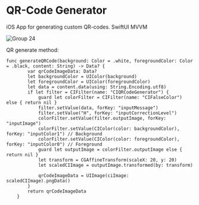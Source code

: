 # QR-Code Generator

iOS App for generating custom QR-codes. SwiftUI MVVM

![Group 24](https://github.com/UlianaGritchina/QRCodeSwiftUI/assets/95241900/abeb882f-b1f9-463d-bc92-b6e58ad1e82b)

QR generate method:
```
func generateQRCode(background: Color = .white, foregroundColor: Color = .black, content: String) -> Data? {
        var qrCodeImageData: Data?
        let backgroundColor = UIColor(background)
        let foregroundColor = UIColor(foregroundColor)
        let data = content.data(using: String.Encoding.utf8)
        if let filter = CIFilter(name: "CIQRCodeGenerator") {
            guard let colorFilter = CIFilter(name: "CIFalseColor") else { return nil }
            filter.setValue(data, forKey: "inputMessage")
            filter.setValue("H", forKey: "inputCorrectionLevel")
            colorFilter.setValue(filter.outputImage, forKey: "inputImage")
            colorFilter.setValue(CIColor(color: backgroundColor), forKey: "inputColor1") // Background
            colorFilter.setValue(CIColor(color: foregroundColor), forKey: "inputColor0") // Foreground
            guard let outputImage = colorFilter.outputImage else { return nil }
            let transform = CGAffineTransform(scaleX: 20, y: 20)
            let scaledCIImage = outputImage.transformed(by: transform)
            
            qrCodeImageData = UIImage(ciImage: scaledCIImage).pngData()
        }
        return qrCodeImageData
    }

```
